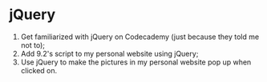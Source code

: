 # jQuery

1. Get familiarized with jQuery on Codecademy (just because they told me not to);
2. Add 9.2's script to my personal website using jQuery;
3. Use jQuery to make the pictures in my personal website pop up when clicked on.